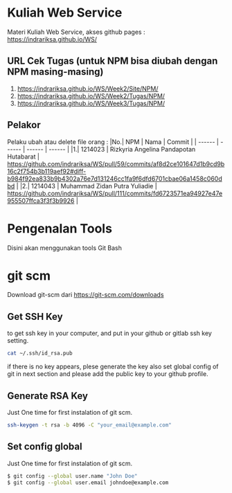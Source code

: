 # Kuliah Web Service
Materi Kuliah Web Service, akses github pages : https://indrariksa.github.io/WS/

## URL Cek Tugas (untuk NPM bisa diubah dengan NPM masing-masing)
1. https://indrariksa.github.io/WS/Week2/Site/NPM/
2. https://indrariksa.github.io/WS/Week2/Tugas/NPM/
3. https://indrariksa.github.io/WS/Week3/Tugas/NPM/

## Pelakor
Pelaku ubah atau delete file orang :
|No.| NPM      | Nama | Commit |
| ------ | ------ | ------ | ------ |
|1.| 1214023 | Rizkyria Angelina Pandapotan Hutabarat | https://github.com/indrariksa/WS/pull/59/commits/af8d2ce101647d1b9cd9b16c2f754b3b119aef92#diff-b984f92ea833b9b4302a76e7d131246cc1fa9f6dfd6701cbae06a1458c060dbd |
|2.| 1214043 | Muhammad Zidan Putra Yuliadie | https://github.com/indrariksa/WS/pull/111/commits/fd6723571ea94927e47e955507ffca3f3f3b9926 |

# Pengenalan Tools
Disini akan menggunakan tools Git Bash

# git scm
Download git-scm dari https://git-scm.com/downloads

## Get SSH Key 
to get ssh key in your computer, and put in your github or gitlab ssh key setting.

```sh
cat ~/.ssh/id_rsa.pub
```
if there is no key appears, plese generate the key also set global config of git in next section and please add the public key to your github profile.

## Generate RSA Key
Just One time for first instalation of git scm.
```sh
ssh-keygen -t rsa -b 4096 -C "your_email@example.com"
```

## Set config global
Just One time for first instalation of git scm.

```sh
$ git config --global user.name "John Doe"
$ git config --global user.email johndoe@example.com
```



